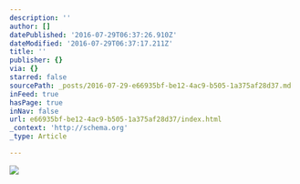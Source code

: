 ```yaml
---
description: ''
author: []
datePublished: '2016-07-29T06:37:26.910Z'
dateModified: '2016-07-29T06:37:17.211Z'
title: ''
publisher: {}
via: {}
starred: false
sourcePath: _posts/2016-07-29-e66935bf-be12-4ac9-b505-1a375af28d37.md
inFeed: true
hasPage: true
inNav: false
url: e66935bf-be12-4ac9-b505-1a375af28d37/index.html
_context: 'http://schema.org'
_type: Article

---
```

![](https://the-grid-user-content.s3-us-west-2.amazonaws.com/96797ade-ebe5-4061-ac36-6c04dd4c6a94.jpg)